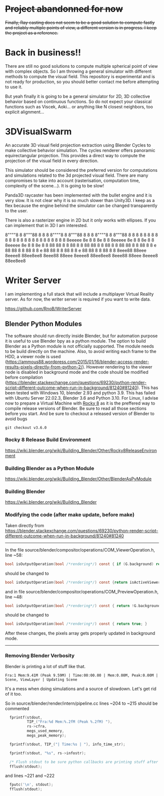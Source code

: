 # ~~Project abandonned for now~~

~~Finally, Ray casting does not seem to be a good solution to compute fastly and reliably multiple points of view, a different version is in progress. I keep the project as a reference.~~

# Back in business!!

There are still no good solutions to compute multiple spherical point of view with complex objects. So I am throwing a general simulator with different methods to compute the visual field. This repository is experimental and is not ready for production, so you should better contact me before attempting to use it. 

But yeah finally it is going to be a general simulator for 2D, 3D collective behavior based on continuous functions. So do not expect your classical functions such as Viscek, Aoki... or anything like N closest neighbors, too explicit alignment... 

# 3DVisualSwarm
An accurate 3D visual field projection extraction using Blender Cycles to make collective behavior simulation. The cycles renderer offers panoramic equirectangular projection. This provides a direct way to compute the projection of the visual field in every direction.

This simulator should be considered the preferred version for computations and simulations related to the 3d projected visual field. There are many compromises to take into account (rasterisation, computation time, complexity of the scene...). It is going to be slow! 

Panda3D raycaster has been implemented with the bullet engine and it is very slow. It is not clear why it is so much slower than Unity3D. I keep as a flex because the engine behind the simulator can be changed transparently to the user.

There is also a rasterizer engine in 2D but it only works with ellipses. If you can implement that in 3D I am interested.

 8""""8 8     8"""88 8   8  8    8""""8 8     8"""88 8   8  8    8""""8 8     8"""88 8   8  8 
8      8     8    8 8   8  8    8      8     8    8 8   8  8    8      8     8    8 8   8  8 
8eeeee 8e    8    8 8e  8  8    8eeeee 8e    8    8 8e  8  8    8eeeee 8e    8    8 8e  8  8 
    88 88    8    8 88  8  8        88 88    8    8 88  8  8        88 88    8    8 88  8  8 
e   88 88    8    8 88  8  8    e   88 88    8    8 88  8  8    e   88 88    8    8 88  8  8 
8eee88 88eee 8eeee8 88ee8ee8    8eee88 88eee 8eeee8 88ee8ee8    8eee88 88eee 8eeee8 88ee8ee8

# Writer Server

I am implementing a full stack that will include a multiplayer Virtual Reality server. As for now, the writer server is required if you want to write data.

https://github.com/RnoB/WriterServer

## Blender Python Modules

The software should run directly inside Blender, but for automation purpose it is useful to use Blender bpy as a python module. The option to build Blender as a Python module is not officially supported. The module needs to be build directly on the machine. Also, to avoid writing each frame to the HDD, a viewer node is used (https://ammous88.wordpress.com/2015/01/16/blender-access-render-results-pixels-directly-from-python-2/). However rendering to the viewer node is disabled in background mode and the code should be modified before compilation (https://blender.stackexchange.com/questions/69230/python-render-script-different-outcome-when-run-in-background/81240#81240). This has been tested with Windows 10, blender 2.93 and python 3.9. This has failed with Ubuntu Server 22.02.3, Blender 3.6 and Python 3.10. For Linux, I advise now to prepare a Virtual Machine with [Rocky 8](https://rockylinux.org/) as it is the preffered way to compile release versions of Blender. Be sure to read all those sections before you start. And be sure to checkout a released version of Blender to avoid bugs
```console
git checkout v3.6.0
```

### Rocky 8 Release Build Environment
https://wiki.blender.org/wiki/Building_Blender/Other/Rocky8ReleaseEnvironment

### Building Blender as a Python Module
https://wiki.blender.org/wiki/Building_Blender/Other/BlenderAsPyModule

### Building Blender
https://wiki.blender.org/wiki/Building_Blender

### Modifying the code (after make update, before make)

Taken directly from https://blender.stackexchange.com/questions/69230/python-render-script-different-outcome-when-run-in-background/81240#81240

---

In the file source/blender/compositor/operations/COM_ViewerOperation.h, line ~58:
```C
bool isOutputOperation(bool /*rendering*/) const { if (G.background) return false; return isActiveViewerOutput();
```
should be changed to
```C
bool isOutputOperation(bool /*rendering*/) const {return isActiveViewerOutput(); }
```
and in file source/blender/compositor/operations/COM_PreviewOperation.h, line ~48:
```C
bool isOutputOperation(bool /*rendering*/) const { return !G.background; }
```
should be changed to
```C
bool isOutputOperation(bool /*rendering*/) const { return true; }
```
After these changes, the pixels array gets properly updated in background mode.

---

### Removing Blender Verbosity
Blender is printing a lot of stuff like that.
```console
Fra:1 Mem:9.41M (Peak 9.59M) | Time:00:00.00 | Mem:0.00M, Peak:0.00M | Scene, ViewLayer | Updating Scene
```
It's a mess when doing simulations and a source of slowdown. Let's get rid of it too.

So in source/blender/render/intern/pipeline.cc lines ~204 to ~215 should be commented
```C
  fprintf(stdout,
          TIP_("Fra:%d Mem:%.2fM (Peak %.2fM) "),
          rs->cfra,
          megs_used_memory,
          megs_peak_memory);

  fprintf(stdout, TIP_("| Time:%s | "), info_time_str);

  fprintf(stdout, "%s", rs->infostr);

  /* Flush stdout to be sure python callbacks are printing stuff after blender. */
  fflush(stdout);
```
and lines ~221 and ~222
```C
  fputc('\n', stdout);
  fflush(stdout);
```
